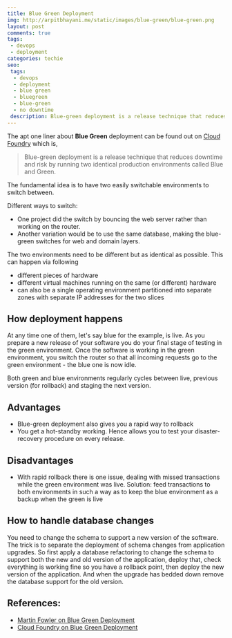 ```yaml
---
title: Blue Green Deployment
img: http://arpitbhayani.me/static/images/blue-green/blue-green.png
layout: post
comments: true
tags:
 - devops
 - deployment
categories: techie
seo:
 tags:
  - devops
  - deployment
  - blue green
  - bluegreen
  - blue-green
  - no downtime
 description: Blue-green deployment is a release technique that reduces downtime and risk by running two identical production environments called Blue and Green.
---
```


The apt one liner about **Blue Green** deployment can be found out on [Cloud Foundry](https://docs.cloudfoundry.org/devguide/deploy-apps/blue-green.html) which is,

> Blue-green deployment is a release technique that reduces downtime and risk by running two identical production environments called Blue and Green.

The fundamental idea is to have two easily switchable environments to switch between.

Different ways to switch:

- One project did the switch by bouncing the web server rather than working on the router.
- Another variation would be to use the same database, making the blue-green switches for web and domain layers.

The two environments need to be different but as identical as possible. This can happen via following

- different pieces of hardware
- different virtual machines running on the same (or different) hardware
- can also be a single operating environment partitioned into separate zones with separate IP addresses for the two slices

## How deployment happens
At any time one of them, let's say blue for the example, is live. As you prepare a new release of your software you do your final stage of testing in the green environment. Once the software is working in the green environment, you switch the router so that all incoming requests go to the green environment - the blue one is now idle.

Both green and blue environments regularly cycles between live, previous version (for rollback) and staging the next version.

## Advantages
- Blue-green deployment also gives you a rapid way to rollback
- You get a hot-standby working. Hence allows you to test your disaster-recovery procedure on every release.

## Disadvantages
- With rapid rollback there is one issue,
  dealing with missed transactions while the green environment was live.
  Solution: feed transactions to both environments in such a way as to keep the blue environment as a backup when the green is live

## How to handle database changes
You need to change the schema to support a new version of the software. The trick is to separate the deployment of schema changes from application upgrades. So first apply a database refactoring to change the schema to support both the new and old version of the application, deploy that, check everything is working fine so you have a rollback point, then deploy the new version of the application. And when the upgrade has bedded down remove the database support for the old version.

## References:
- [Martin Fowler on Blue Green Deployment](http://martinfowler.com/bliki/BlueGreenDeployment.html)
- [Cloud Foundry on Blue Green Deployment](https://docs.cloudfoundry.org/devguide/deploy-apps/blue-green.html)
